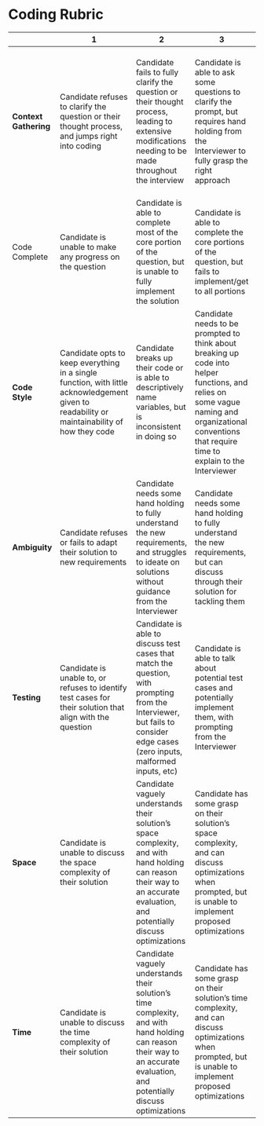 # Coding Rubric

|                   |         1         |         2         |         3         |         4         |         5         |
|-------------------|-------------------|-------------------|-------------------|-------------------|-------------------|
| **Context Gathering** | Candidate refuses to clarify the question or their thought process, and jumps right into coding | Candidate fails to fully clarify the question or their thought process, leading to extensive modifications needing to be made throughout the interview | Candidate is able to ask some questions to clarify the prompt, but requires hand holding from the Interviewer to fully grasp the right approach | Candidate is able to clarify the question well, but needs to be prompted to discuss their thought process with the Interviewer before starting | Candidate is able to proactively collaborate with the Interviewer to understand the problem and walk through their thought process before starting on their solution |
| Code Complete | Candidate is unable to make any progress on the question | Candidate is able to complete most of the core portion of the question, but is unable to fully implement the solution | Candidate is able to complete the core portions of the question, but fails to implement/get to all portions | Candidate is able to complete all portions of the question, but fails to reach implementation of the optimal solution | Candidate is able to complete all portions of the question in an optimal manner |
| **Code Style**    | Candidate opts to keep everything in a single function, with little acknowledgement given to readability or maintainability of how they code | Candidate breaks up their code or is able to descriptively name variables, but is inconsistent in doing so | Candidate needs to be prompted to think about breaking up code into helper functions, and relies on some vague naming and organizational conventions that require time to explain to the Interviewer | Candidate is able to demonstrate foundational knowledge in clean code, opting for any of: descriptive variable naming, clean logic flows, helper functions, and doc comments | Candidate proactively considers how the code might be integrated into a larger codebase, with descriptive variable naming, clean logic flows, helper functions, and doc comments |
| **Ambiguity**     | Candidate refuses or fails to adapt their solution to new requirements | Candidate needs some hand holding to fully understand the new requirements, and struggles to ideate on solutions without guidance from the Interviewer | Candidate needs some hand holding to fully understand the new requirements, but can discuss through their solution for tackling them | Candidate needs some hand holding to fully understand the new requirements, and can fully implement new extensions on their solution to accommodate | Candidate is able to rapidly and collaboratively work with the Interviewer to design and implement new extensions on their solution for new requirements |
| **Testing**       | Candidate is unable to, or refuses to identify test cases for their solution that align with the question | Candidate is able to discuss test cases that match the question, with prompting from the Interviewer, but fails to consider edge cases (zero inputs, malformed inputs, etc) | Candidate is able to talk about potential test cases and potentially implement them, with prompting from the Interviewer | Candidate is able to retroactively identify base and edge cases to test their solution that match the question being asked | Candidate is able to proactively identify base and edge test cases before diving into their solution, and continually tests their code throughout the interview |
| **Space**         | Candidate is unable to discuss the space complexity of their solution | Candidate vaguely understands their solution’s space complexity, and with hand holding can reason their way to an accurate evaluation, and potentially discuss optimizations | Candidate has some grasp on their solution’s space complexity, and can discuss optimizations when prompted, but is unable to implement proposed optimizations | Candidate is able to comprehensively speak to their solution’s space complexity, and optimize on it when prompted | Candidate is able to outline the space complexity of their solution during the planning phase, in order to proactively optimize their plan before diving in |
| **Time**          | Candidate is unable to discuss the time complexity of their solution | Candidate vaguely understands their solution’s time complexity, and with hand holding can reason their way to an accurate evaluation, and potentially discuss optimizations | Candidate has some grasp on their solution’s time complexity, and can discuss optimizations when prompted, but is unable to implement proposed optimizations | Candidate is able to comprehensively speak to their solution’s time complexity, and optimize on it when prompted | Candidate is able to outline the time complexity of their solution during the planning phase, in order to proactively optimize their plan before diving in |
